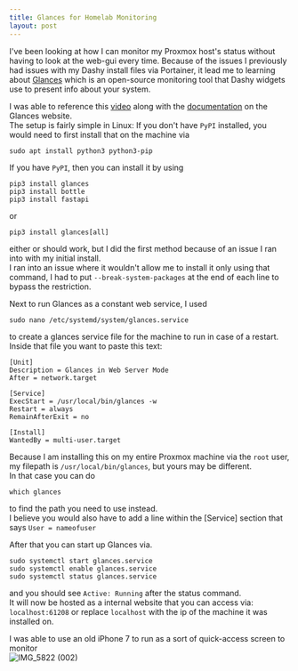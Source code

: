 ```yaml
---
title: Glances for Homelab Monitoring
layout: post
---
```

I've been looking at how I can monitor my Proxmox host's status without having to look at the web-gui every time.
Because of the issues I previously had issues with my Dashy install files via Portainer, it lead me to learning about [Glances](https://github.com/nicolargo/glances) which is an open-source monitoring tool that Dashy widgets use to present info about your system.



I was able to reference this [video](https://youtu.be/dyur-NDngBc?si=XOGaDHIYqm-u2kun) along with the [documentation](https://glances.readthedocs.io/en/latest/install.html) on the Glances website.  
The setup is fairly simple in Linux:
If you don't have `PyPI` installed, you would need to first install that on the machine via  
```
sudo apt install python3 python3-pip
```

If you have `PyPI`, then you can install it by using  
```
pip3 install glances
pip3 install bottle
pip3 install fastapi
```
or
```
pip3 install glances[all]
```
either or should work, but I did the first method because of an issue I ran into with my initial install.  
I ran into an issue where it wouldn't allow me to install it only using that command, I had to put `--break-system-packages` at the end of each line to bypass the restriction.  

Next to run Glances as a constant web service, I used
```
sudo nano /etc/systemd/system/glances.service
```
to create a glances service file for the machine to run in case of a restart.  
Inside that file you want to paste this text:
```
[Unit]
Description = Glances in Web Server Mode
After = network.target

[Service]
ExecStart = /usr/local/bin/glances -w
Restart = always
RemainAfterExit = no

[Install]
WantedBy = multi-user.target
```
Because I am installing this on my entire Proxmox machine via the `root` user, my filepath is `/usr/local/bin/glances`, but yours may be different.  
In that case you can do
```
which glances
```
to find the path you need to use instead.  
I believe you would also have to add a line within the [Service] section that says `User = nameofuser`  

After that you can start up Glances via.
```
sudo systemctl start glances.service
sudo systemctl enable glances.service
sudo systemctl status glances.service
```
and you should see `Active: Running` after the status command.  
It will now be hosted as a internal website that you can access via: `localhost:61208` or replace `localhost` with the ip of the machine it was installed on.

I was able to use an old iPhone 7 to run as a sort of quick-access screen to monitor  
![IMG_5822 (002)](https://github.com/gaviolajosh/blog/assets/44041134/56530787-ce5e-438b-b505-2d134e69633a)

